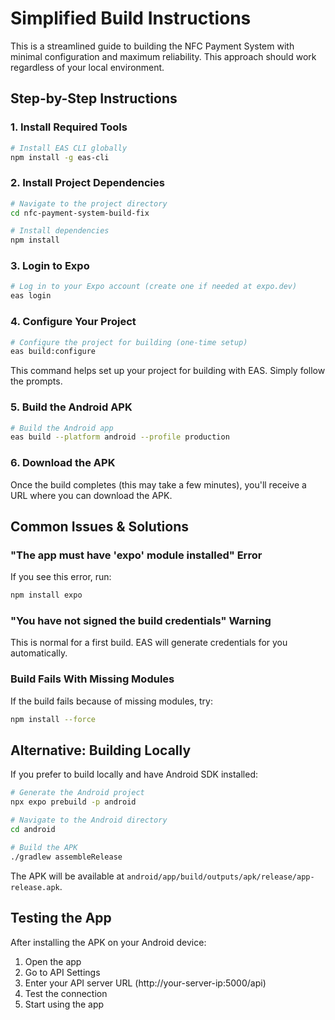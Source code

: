 # Simplified Build Instructions

This is a streamlined guide to building the NFC Payment System with minimal configuration and maximum reliability. This approach should work regardless of your local environment.

## Step-by-Step Instructions

### 1. Install Required Tools

```bash
# Install EAS CLI globally
npm install -g eas-cli
```

### 2. Install Project Dependencies

```bash
# Navigate to the project directory
cd nfc-payment-system-build-fix

# Install dependencies
npm install
```

### 3. Login to Expo

```bash
# Log in to your Expo account (create one if needed at expo.dev)
eas login
```

### 4. Configure Your Project

```bash
# Configure the project for building (one-time setup)
eas build:configure
```

This command helps set up your project for building with EAS. Simply follow the prompts.

### 5. Build the Android APK

```bash
# Build the Android app
eas build --platform android --profile production
```

### 6. Download the APK

Once the build completes (this may take a few minutes), you'll receive a URL where you can download the APK.

## Common Issues & Solutions

### "The app must have 'expo' module installed" Error

If you see this error, run:
```bash
npm install expo
```

### "You have not signed the build credentials" Warning

This is normal for a first build. EAS will generate credentials for you automatically.

### Build Fails With Missing Modules

If the build fails because of missing modules, try:
```bash
npm install --force
```

## Alternative: Building Locally

If you prefer to build locally and have Android SDK installed:

```bash
# Generate the Android project
npx expo prebuild -p android

# Navigate to the Android directory
cd android

# Build the APK
./gradlew assembleRelease
```

The APK will be available at `android/app/build/outputs/apk/release/app-release.apk`.

## Testing the App

After installing the APK on your Android device:

1. Open the app
2. Go to API Settings
3. Enter your API server URL (http://your-server-ip:5000/api)
4. Test the connection
5. Start using the app